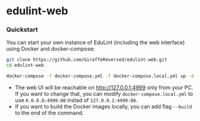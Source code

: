 # edulint-web

### Quickstart

You can start your own instance of EduLint (including the web interface) using Docker and docker-compose:

```sh
git clone https://github.com/GiraffeReversed/edulint-web.git
cd edulint-web

docker-compose -f docker-compose.yml -f docker-compose.local.yml up -d
```

- The web UI will be reachable on http://127.0.0.1:4999 only from your PC. If you want to change that, you can modify `docker-compose.local.yml` to use `0.0.0.0:4999:80` instad of `127.0.0.1:4999:80`.
- If you want to build the Docker images locally, you can add flag `--build` to the end of the command.
